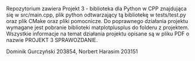 Repozytorium zawiera Projekt 3 - biblioteka dla Python w CPP znajdująca się w src/main.cpp, plik python odtwarzający tą bibliotekę w tests/test.py oraz plik CMake oraz pliki pomocnicze. 
Do poprawnego działania projektu wymagane jest pobranie biblioteki matplotplusplus do folderu z projektem.
Wszystkie informacje na temat działania projektu opisane są w pliku PDF o nazwie PROJEKT 3 SPRAWOZDANIE. 

Dominik Gurczyński 203854, Norbert Harasim 203151
